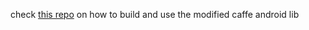 check [this repo](https://github.com/ZhengRui/caffe-android-lib) on how to build  and use the modified caffe android lib
